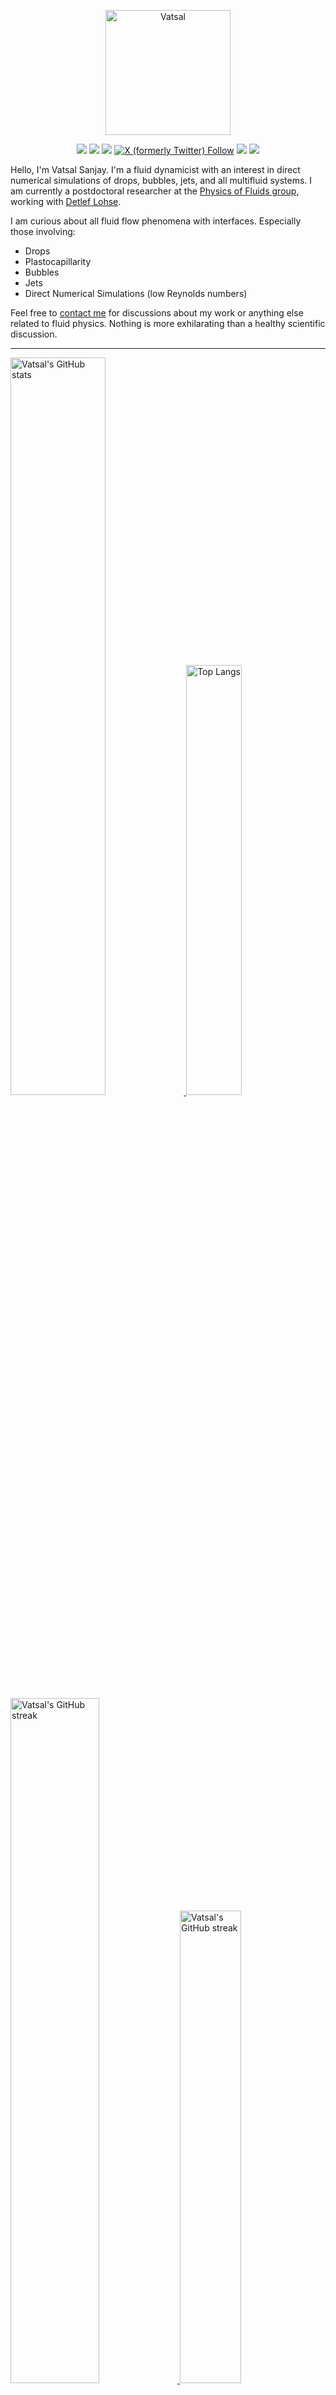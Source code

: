 <center>

[<img alt="Vatsal" width="200px" src="https://www.dropbox.com/s/dxyybgtblo8er6h/Logo_Vatsal_Vector.png?raw=1">](https://www.vatsalsanjay.com)

[<img src="https://img.shields.io/badge/googlescholar-4285F4?&style=for-the-badge&logo=googlescholar&logoColor=white">](https://scholar.google.com/citations?hl=en&user=67aQviYAAAAJ)
[<img src="https://img.shields.io/static/v1.svg?&style=for-the-badge&logo=ResearchGate&label=&message=ResearchGate&logoColor=white&color=green">](https://www.researchgate.net/profile/Vatsal-Sanjay-2)
[<img src="https://img.shields.io/badge/BlueSky-Profile-blue?&style=for-the-badge">](https://bsky.app/profile/vatsalsanjay.bsky.social)
[![X (formerly Twitter) Follow](https://img.shields.io/twitter/follow/VatsalSanjay?style=for-the-badge&link=https%3A%2F%2Ftwitter.com%2FVatsalSanjay)](https://twitter.com/VatsalSanjay)
[<img src="https://img.shields.io/badge/linkedin-0A66C2?&style=for-the-badge&logo=linkedin">](https://www.linkedin.com/in/vatsalsanjay/)
[<img src="https://img.shields.io/badge/orcid-A6CE39?&style=for-the-badge&logo=orcid&logoColor=white">](https://orcid.org/0000-0002-4293-6099)
</center>

Hello, I'm Vatsal Sanjay. I'm a fluid dynamicist with an interest in direct numerical simulations of drops, bubbles, jets, and all multifluid systems. I am currently a postdoctoral researcher at the [Physics of Fluids group](https://pof.tnw.utwente.nl), working with [Detlef Lohse](https://en.wikipedia.org/wiki/Detlef_Lohse). 

I am curious about all fluid flow phenomena with interfaces. Especially those involving:

- Drops
- Plastocapillarity
- Bubbles
- Jets
- Direct Numerical Simulations (low Reynolds numbers)

Feel free to [contact me](mailto:contact@vatsalsanjay.com) for discussions about my work or anything else related to fluid physics. Nothing is more exhilarating than a healthy scientific discussion.

<!-- ![Vatsal's GitHub stats](https://github-readme-stats-xi-wine-74.vercel.app/api?username=VatsalSy&show_icons=true&theme=vision-friendly-dark)

![Top Langs](https://github-readme-stats-xi-wine-74.vercel.app/api/top-langs/?username=VatsalSy&layout=compact&theme=vision-friendly-dark) -->

---

  <a href="https://github.com/VatsalSy" target="_blank">
    <picture>
      <source media="(prefers-color-scheme: dark)" srcset="https://cust-github-readme-stats.vercel.app/api?username=VatsalSy&show_icons=true&theme=vision-friendly-dark&rank_icon=github" width="55%" height="auto">
      <img alt="Vatsal's GitHub stats" src="https://cust-github-readme-stats.vercel.app/api?username=VatsalSy&show_icons=true&theme=solarized-light&hide_border=true&rank_icon=github" width="55%" height="auto">
    </picture>
  </a>
  <a href="https://github.com/VatsalSy" target="_blank">
    <picture>
      <source media="(prefers-color-scheme: dark)" srcset="https://cust-github-readme-stats.vercel.app/api/top-langs/?username=VatsalSy&layout=compact&theme=vision-friendly-dark" width="42%" height="auto">
      <img alt="Top Langs" src="https://cust-github-readme-stats.vercel.app/api/top-langs/?username=VatsalSy&layout=compact&theme=solarized-light&hide_border=true" width="42%" height="auto">
    </picture>
  </a>

  <a href="https://github.com/VatsalSy" target="_blank">
    <picture>
      <source media="(prefers-color-scheme: dark)" srcset="https://github-readme-streak-stats-delta-lovat.vercel.app/?user=VatsalSy&theme=vision-friendly-dark" width="53%" height="auto">
      <img alt="Vatsal's GitHub streak" src="https://github-readme-streak-stats-delta-lovat.vercel.app/?user=VatsalSy&theme=solarized-light&hide_border=true" width="53%" height="auto">
    </picture>
  </a>

  <a href="https://www.youtube.com/@CoMPhyLab" target="_blank">
    <picture>
      <source media="(prefers-color-scheme: dark)" srcset="https://cust-youtube-stats-card.vercel.app/api?channelid=UC-eTdHrAM_eQrWOtNLoT19w&theme=vision_friendly_dark" width="44%" height="auto">
      <img alt="Vatsal's GitHub streak" src="https://cust-youtube-stats-card.vercel.app/api?channelid=UC-eTdHrAM_eQrWOtNLoT19w&theme=solarized_light&hide_border=true" width="44%" height="auto">
    </picture>
 </a>

---

### :zap: Recent Activity

<!--START_SECTION:activity-->
1. 🗣 Commented on [#186](https://github.com/raycast/ray-so/pull/186#issuecomment-2708197769) in [raycast/ray-so](https://github.com/raycast/ray-so)
2. ❗ Opened issue [#20](https://github.com/comphy-lab/comphy-lab.github.io/issues/20) in [comphy-lab/comphy-lab.github.io](https://github.com/comphy-lab/comphy-lab.github.io)
3. ❗ Opened issue [#19](https://github.com/comphy-lab/comphy-lab.github.io/issues/19) in [comphy-lab/comphy-lab.github.io](https://github.com/comphy-lab/comphy-lab.github.io)
4. 🎉 Merged PR [#18](https://github.com/comphy-lab/comphy-lab.github.io/pull/18) in [comphy-lab/comphy-lab.github.io](https://github.com/comphy-lab/comphy-lab.github.io)
5. 💪 Opened PR [#18](https://github.com/comphy-lab/comphy-lab.github.io/pull/18) in [comphy-lab/comphy-lab.github.io](https://github.com/comphy-lab/comphy-lab.github.io)
<!--END_SECTION:activity-->
---

### Hi there 👋
<p align="left"> <img src="https://komarev.com/ghpvc/?username=VatsalSy&label=Profile%20views&color=orange&style=for-the-badge" alt="VatsalSy" /> </p>

---
### :zap: More statistics

<!--START_SECTION:github-stats-->
**My Total Overall Commits: 2409** 

**I'm an Early 🐤** 

```text
🌞 Morning                545 commits         ██████░░░░░░░░░░░░░░░░░░░   22.62 % 
🌆 Daytime                773 commits         ████████░░░░░░░░░░░░░░░░░   32.09 % 
🌃 Evening                803 commits         ████████░░░░░░░░░░░░░░░░░   33.33 % 
🌙 Night                  288 commits         ███░░░░░░░░░░░░░░░░░░░░░░   11.96 % 
```
📅 **I'm Most Productive on Sunday** 

```text
Monday                   280 commits         ███░░░░░░░░░░░░░░░░░░░░░░   11.62 % 
Tuesday                  347 commits         ████░░░░░░░░░░░░░░░░░░░░░   14.40 % 
Wednesday                280 commits         ███░░░░░░░░░░░░░░░░░░░░░░   11.62 % 
Thursday                 307 commits         ███░░░░░░░░░░░░░░░░░░░░░░   12.74 % 
Friday                   279 commits         ███░░░░░░░░░░░░░░░░░░░░░░   11.58 % 
Saturday                 449 commits         █████░░░░░░░░░░░░░░░░░░░░   18.64 % 
Sunday                   467 commits         █████░░░░░░░░░░░░░░░░░░░░   19.39 % 
```


<!--END_SECTION:github-stats-->

<!--START_SECTION:waka-->
![Code Time](http://img.shields.io/badge/Code%20Time-1%2C369%20hrs%2029%20mins-blue)

![Lines of code](https://img.shields.io/badge/From%20Hello%20World%20I%27ve%20Written-59.7%20million%20lines%20of%20code-blue)

**🐱 My GitHub Data** 

> 📦 4.7 MB Used in GitHub's Storage 
 > 
> 🏆 739 Contributions in the Year 2025
 > 
> 🚫 Not Opted to Hire
 > 
> 📜 96 Public Repositories 
 > 
> 🔑 53 Private Repositories 
 > 
📊 **This Week I Spent My Time On** 

```text
🕑︎ Time Zone: Europe/Amsterdam

💬 Programming Languages: 
Other                    33 hrs 19 mins      ███████████████████░░░░░░   74.59 % 
HTML                     4 hrs               ██░░░░░░░░░░░░░░░░░░░░░░░   08.98 % 
Markdown                 2 hrs 28 mins       █░░░░░░░░░░░░░░░░░░░░░░░░   05.55 % 
C                        2 hrs 17 mins       █░░░░░░░░░░░░░░░░░░░░░░░░   05.12 % 
JavaScript               42 mins             ░░░░░░░░░░░░░░░░░░░░░░░░░   01.59 % 

🔥 Editors: 
Cursor                   13 hrs 46 mins      ████████░░░░░░░░░░░░░░░░░   30.84 % 
Obsidian                 8 hrs 5 mins        █████░░░░░░░░░░░░░░░░░░░░   18.12 % 
Slack                    6 hrs 35 mins       ████░░░░░░░░░░░░░░░░░░░░░   14.77 % 
Warp                     5 hrs 56 mins       ███░░░░░░░░░░░░░░░░░░░░░░   13.32 % 
Windsurf                 5 hrs 2 mins        ███░░░░░░░░░░░░░░░░░░░░░░   11.30 % 

🐱‍💻 Projects: 
comphy-lab.github.io     19 hrs 46 mins      ███████████░░░░░░░░░░░░░░   44.26 % 
BurstingBubble_Herschel-B11 hrs 24 mins      ██████░░░░░░░░░░░░░░░░░░░   25.55 % 
conference-and-journal-cl4 hrs 50 mins       ███░░░░░░░░░░░░░░░░░░░░░░   10.85 % 
Writing                  3 hrs 57 mins       ██░░░░░░░░░░░░░░░░░░░░░░░   08.87 % 
VatsalSy.github.io       3 hrs 34 mins       ██░░░░░░░░░░░░░░░░░░░░░░░   08.02 % 

💻 Operating System: 
Mac                      44 hrs 40 mins      █████████████████████████   100.00 % 
```

**I Mostly Code in C** 

```text
TeX                      46 repos            ███████░░░░░░░░░░░░░░░░░░   26.29 % 
Jupyter Notebook         34 repos            █████░░░░░░░░░░░░░░░░░░░░   19.43 % 
Swift                    5 repos             █░░░░░░░░░░░░░░░░░░░░░░░░   02.86 % 
Markdown                 2 repos             ░░░░░░░░░░░░░░░░░░░░░░░░░   01.14 % 
Shell                    2 repos             ░░░░░░░░░░░░░░░░░░░░░░░░░   01.14 % 
```




 Last Updated on 08/03/2025 01:14:27 UTC
<!--END_SECTION:waka-->
---


<a href="https://github.com/VatsalSy" target="_blank">
    <picture>
      <source media="(prefers-color-scheme: dark)" srcset="https://cust-github-readme-activity-graph-lup52w9gb.vercel.app/graph?username=VatsalSy&theme=github-compact&&area=true&hide_border=true&hide_title=true&days=42" width="100%" height="auto">
      <img alt="Vatsal's GitHub stats" src="https://cust-github-readme-activity-graph-lup52w9gb.vercel.app/graph?username=VatsalSy&theme=green&&area=true&hide_border=true&hide_title=true&days=42" width="100%" height="auto">
    </picture>
</a>

<div align="center">
  <a href="https://next.ossinsight.io/widgets/official/analyze-user-contribution-time-distribution?user_id=17101345&period=all_times" target="_blank">
    <picture>
      <source media="(prefers-color-scheme: dark)" srcset="https://next.ossinsight.io/widgets/official/analyze-user-contribution-time-distribution/thumbnail.png?user_id=17101345&period=all_times&image_size=auto&color_scheme=dark" width="721" height="auto">
      <img alt="Contribution Time Distribution of @VatsalSy" src="https://next.ossinsight.io/widgets/official/analyze-user-contribution-time-distribution/thumbnail.png?user_id=17101345&period=all_times&image_size=auto&color_scheme=light" width="721" height="auto">
    </picture>
  </a>
</div>


---
<!-- my-badges start -->
<a href="my-badges/a-commit.md"><img src="https://my-badges.github.io/my-badges/a-commit.png" alt="One of my commit sha starts with &quot;a&quot;." title="One of my commit sha starts with &quot;a&quot;." width="64"></a>
<a href="my-badges/ab-commit.md"><img src="https://my-badges.github.io/my-badges/ab-commit.png" alt="One of my commit sha starts with &quot;ab&quot;." title="One of my commit sha starts with &quot;ab&quot;." width="64"></a>
<a href="my-badges/chore-commit.md"><img src="https://my-badges.github.io/my-badges/chore-commit.png" alt="I did a little housekeeping! 🧹" title="I did a little housekeeping! 🧹" width="64"></a>
<a href="my-badges/covid-19.md"><img src="https://my-badges.github.io/my-badges/covid-19.png" alt="I rolled before Covid-19: Survivor of the Great TP Shortage" title="I rolled before Covid-19: Survivor of the Great TP Shortage" width="64"></a>
<a href="my-badges/delorean.md"><img src="https://my-badges.github.io/my-badges/delorean.png" alt="I committed on the day Doctor Emmett Brown invented the flux capacitor!" title="I committed on the day Doctor Emmett Brown invented the flux capacitor!" width="64"></a>
<a href="my-badges/epic-commit.md"><img src="https://my-badges.github.io/my-badges/epic-commit.png" alt="I made an epic commit with a message over 500 chars." title="I made an epic commit with a message over 500 chars." width="64"></a>
<a href="my-badges/favorite-word.md"><img src="https://my-badges.github.io/my-badges/favorite-word.png" alt="My favorite word is &quot;update&quot;." title="My favorite word is &quot;update&quot;." width="64"></a>
<a href="my-badges/github-anniversary-5.md"><img src="https://my-badges.github.io/my-badges/github-anniversary-5.png" alt="I joined GitHub 5 years ago." title="I joined GitHub 5 years ago." width="64"></a>
<a href="my-badges/mass-delete-commit.md"><img src="https://my-badges.github.io/my-badges/mass-delete-commit.png" alt="When I delete code, I delete a lot." title="When I delete code, I delete a lot." width="64"></a>
<a href="my-badges/mass-delete-commit-10k.md"><img src="https://my-badges.github.io/my-badges/mass-delete-commit-10k.png" alt="When I delete code, I delete a lot." title="When I delete code, I delete a lot." width="64"></a>
<a href="my-badges/polite-coder.md"><img src="https://my-badges.github.io/my-badges/polite-coder.png" alt="I am a polite coder." title="I am a polite coder." width="64"></a>
<a href="my-badges/stars-100.md"><img src="https://my-badges.github.io/my-badges/stars-100.png" alt="I collected 100 stars." title="I collected 100 stars." width="64"></a>
<a href="my-badges/sleepy-coder.md"><img src="https://my-badges.github.io/my-badges/sleepy-coder.png" alt="I am a sleepy coder." title="I am a sleepy coder." width="64"></a>
<a href="my-badges/morning-commits.md"><img src="https://my-badges.github.io/my-badges/morning-commits.png" alt="I commit in the morning." title="I commit in the morning." width="64"></a>
<a href="my-badges/evening-commits.md"><img src="https://my-badges.github.io/my-badges/evening-commits.png" alt="I commit in the evening." title="I commit in the evening." width="64"></a>
<a href="my-badges/midnight-commits.md"><img src="https://my-badges.github.io/my-badges/midnight-commits.png" alt="I commit at midnight." title="I commit at midnight." width="64"></a>
<a href="my-badges/spooky-commit.md"><img src="https://my-badges.github.io/my-badges/spooky-commit.png" alt="I committed on the Halloween! Boo!" title="I committed on the Halloween! Boo!" width="64"></a>
<a href="my-badges/my-badges-contributor.md"><img src="https://my-badges.github.io/my-badges/my-badges-contributor.png" alt="I contributed to My Badges!" title="I contributed to My Badges!" width="64"></a>
<a href="my-badges/self-star.md"><img src="https://my-badges.github.io/my-badges/self-star.png" alt="I&apos;ve starred 71 my own repositories." title="I&apos;ve starred 71 my own repositories." width="64"></a>
<a href="my-badges/public-keys-5.md"><img src="https://my-badges.github.io/my-badges/public-keys-5.png" alt="I have five or more public keys" title="I have five or more public keys" width="64"></a>
<a href="my-badges/fix-2.md"><img src="https://my-badges.github.io/my-badges/fix-2.png" alt="I did 2 sequential fixes." title="I did 2 sequential fixes." width="64"></a>
<a href="my-badges/this-is-fine.md"><img src="https://my-badges.github.io/my-badges/this-is-fine.png" alt="I merged a PR with failing checks" title="I merged a PR with failing checks" width="64"></a>
<!-- my-badges end -->

---


## 😂 Lighten Up Your Day with a Joke!

<p align="center">
  <img src="https://readme-jokes.vercel.app/api" alt="Error fetching resource, Refresh again to view Jokes Card" width="50%" />
</p>
